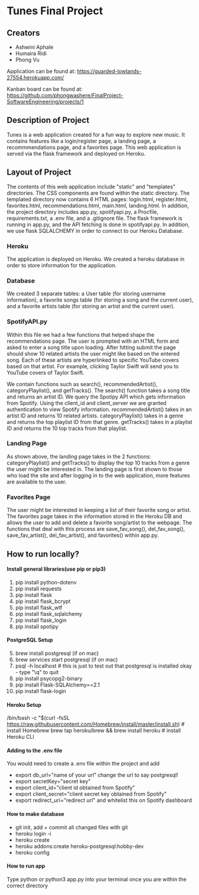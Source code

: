 # Tunes Final Project 

## Creators
* Ashwini Aphale
* Humaira Ridi
* Phong Vu

Application can be found at: https://guarded-lowlands-27554.herokuapp.com/

Kanban board can be found at: https://github.com/phongwashere/FinalProject-SoftwareEngineering/projects/1

## Description of Project

Tunes is a web application created for a fun way to explore new music. It contains features like a login/register page, 
a landing page, a recommmendations page, and a favorites page. This web application is served via the flask framework and deployed on Heroku. 

## Layout of Project

The contents of this web application include "static" and "templates" directories. The CSS components are found within the static directory. 
The templated directory now contains 6 HTML pages: login.html, register.html, favorites.html, recommendations.html, main.html, landing.html. 
In addition, the project directory includes app.py, spotifyapi.py, a Procfile, requirements.txt, a .env file, and a .gitignore file. The flask 
framework is running in app.py, and the API fetching is done in spotifyapi.py. In addition, we use flask SQLALCHEMY in order to connect to our Heroku Database. 

### Heroku
The application is deployed on Heroku. We created a heroku database in order to store information for the application. 

### Database 
We created 3 separate tables: a User table (for storing username information), a favorite songs table (for storing a song and the current user), and a 
favorite artists table (for storing an artist and the current user).

### SpotifyAPI.py

Within this file we had a few functions that helped shape the recommendations page. The user is prompted with an HTML form and asked to enter a song
title upon loading. After hitting submit the page should show 10 related artists the user might like 
based on the entered song. Each of these artists are hyperlinked to specific YouTube covers based on that artist. For example, 
clicking Taylor Swift will send you to YouTube covers of Taylor Swift. 

We contain functions such as search(), recommendedArtist(), categoryPlaylist(), and getTracks(). The search() function takes
a song title and returns an artist ID. We query the Spotipy API which gets information from Spotify. Using the client_id and client_server we 
are granted authentication to view Spotify information. recommendedArtist() takes in an artist ID and returns 10 related artists. 
categoryPlaylist() takes in a genre and returns the top playlist ID from that genre. getTracks() takes in a playlist ID 
and returns the 10 top tracks from that playlist. 

### Landing Page

As shown above, the landing page takes in the 2 functions: categoryPlaylist() and getTracks() to display the top
10 tracks from a genre the user might be interested in. The landing page is first shown to those who load the site
and after logging in to the web application, more features are available to the user. 

### Favorites Page

The user might be interested in keeping a list of their favorite song or artist. The favorites page takes in the information stored in the Heroku DB
and allows the user to add and delete a favorite song/artist to the webpage. The functions that deal with this process are save_fav_song(), 
del_fav_song(), save_fav_artist(), del_fav_artist(), and favorites() within app.py. 

## How to run locally?
#### Install general libraries(use pip or pip3)
1. pip install python-dotenv
2. pip install requests
3. pip install flask
5. pip install flask_bcrypt
6. pip install flask_wtf
7. pip install flask_sqlalchemy
8. pip install flask_login
9. pip install spotipy
#### PostgreSQL Setup
5. brew install postgresql (if on mac)
6. brew services start postgresql (if on mac)
7. psql -h localhost  # this is just to test out that postgresql is installed okay - type "\q" to quit
8. pip install psycopg2-binary
9. pip install Flask-SQLAlchemy==2.1
10. pip install flask-login
#### Heroku Setup
/bin/bash -c "$(curl -fsSL https://raw.githubusercontent.com/Homebrew/install/master/install.sh)  # install Homebrew
brew tap heroku/brew && brew install heroku  # install Heroku CLI
#### Adding to the .env file
You would need to create a .env file within the project and add
* export db_url="name of your url" change the url to say postgresql!
* export secretKey="secret key"
* export client_id="client id obtained from Spotify"
* export client_secret="client secret key obtained from Spotify"
* export redirect_uri="redirect url" and whitelist this on Spotify dashboard 
#### How to make database
* git init, add + commit all changed files with git
* heroku login -i
* heroku create
* heroku addons:create heroku-postgresql:hobby-dev
* heroku config
#### How to run app
Type python or python3 app.py into your terminal once you are within the correct directory
